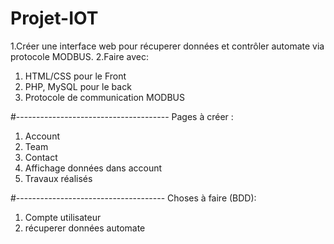 # Projet-IOT

1.Créer une interface web pour récuperer données et contrôler automate via protocole MODBUS.
2.Faire avec:

1. HTML/CSS pour le Front
2. PHP, MySQL pour le back
3. Protocole de communication MODBUS

#--------------------------------------
Pages à créer : 
  1. Account
  2. Team
  3. Contact 
  4. Affichage données dans account
  5. Travaux réalisés


#-------------------------------------
Choses à faire (BDD):
  1. Compte utilisateur
  2. récuperer données automate



